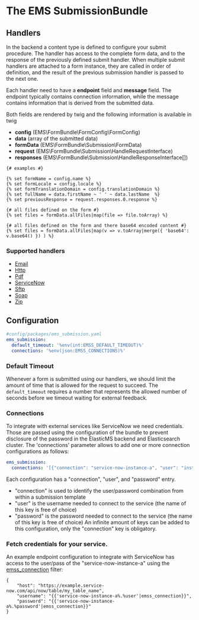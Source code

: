 # The EMS SubmissionBundle

## Handlers
In the backend a content type is defined to configure your submit procedure. 
The handler has access to the complete form data, and to the response of the previously defined submit handler. 
When multiple submit handlers are attached to a form instance, they are called in order of definition, and the result 
of the previous submission handler is passed to the next one.

Each handler need to have a **endpoint** field and **message** field. 
The endpoint typically contains connection information, while the message contains information 
that is derived from the submitted data.

Both fields are rendered by twig and the following information is available in twig

- **config** (EMS\FormBundle\FormConfig\FormConfig)    
- **data** (array of the submitted data)
- **formData** (EMS\FormBundle\Submission\FormData)
- **request** (EMS\FormBundle\Submission\HandleRequestInterface)
- **responses** (EMS\FormBundle\Submission\HandleResponseInterface[])

```twig
{# examples #}

{% set formName = config.name %}
{% set formLocale = config.locale %}
{% set formTranslationDomain = config.translationDomain %}
{% set fullName = data.firstName ~ ' ' ~ data.lastName  %}
{% set previousResponse = request.responses.0.response %}

{# all files defined on the form #}
{% set files = formData.allFiles|map(file => file.toArray) %}

{# all files defined on the form and there base64 encoded content #}
{% set files = formData.allFiles|map(v => v.toArray|merge({ 'base64': v.base64() }) ) %}
```

### Supported handlers

* [Email](handlers/email.md)
* [Http](handlers/http.md)
* [Pdf](handlers/pdf.md)
* [ServiceNow](handlers/serviceNow.md)
* [Sftp](handlers/sftp.md)
* [Soap](handlers/soap.md)
* [Zip](handlers/zip.md)

## Configuration
```yaml
#config/packages/ems_submission.yaml
ems_submission:
  default_timeout: '%env(int:EMSS_DEFAULT_TIMEOUT)%'
  connections: '%env(json:EMSS_CONNECTIONS)%'
```

### Default Timeout
Whenever a form is submitted using our handlers, we should limit the amount of time that is allowed for the request to succeed. The `default_timeout` requires a number that represents the allowed number of seconds before we timeout waiting for external feedback.

### Connections <a name="connection" />
To integrate with external services like ServiceNow we need credentials. Those are passed using the configuration of the bundle to prevent disclosure of the password in the ElasticMS backend and Elasticsearch cluster.
The 'connections' parameter allows to add one or more connection configurations as follows:
```yaml 
ems_submission:
  connections: '[{"connection": "service-now-instance-a", "user": "instance-a-username", "password": "instance-a-password"}, {"connection": "service-now-instance-b", "user": "instance-b-username", "password": "instance-b-password"}]'
```

Each configuration has a "connection", "user", and "password" entry.
* "connection" is used to identify the user/password combination from within a submission template
* "user" is the username needed to connect to the service (the name of this key is free of choice)
* "password" is the password needed to connect to the service (the name of this key is free of choice)
An infinite amount of keys can be added to this configuration, only the "connection" key is obligatory.

### Fetch credentials for your service.
An example endpoint configuration to integrate with ServiceNow has access to the user/pass of the "service-now-instance-a" using the [emss_connection](/src/Resources/doc/twig.md) filter:
```twig
{
    "host": "https://example.service-now.com/api/now/table/my_table_name",
    "username": "{{'service-now-instance-a%.%user'|emss_connection}}",
    "password": "{{'service-now-instance-a%.%password'|emss_connection}}"
}
```
